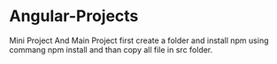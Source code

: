 # Angular-Projects
Mini Project And Main Project
first create a folder
and install npm using commang npm install
and than copy all file in src folder.
